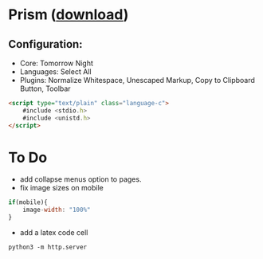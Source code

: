 # Prism ([download](https://prismjs.com/index.html))
## Configuration:
- Core: Tomorrow Night
- Languages: Select All
- Plugins: Normalize Whitespace, Unescaped Markup, Copy to Clipboard Button, Toolbar

```html
<script type="text/plain" class="language-c">
    #include <stdio.h>
    #include <unistd.h>
</script>
```

# To Do
- add collapse menus option to pages.
- fix image sizes on mobile
```js
if(mobile){
    image-width: "100%"
}
```
- add a latex code cell

```
python3 -m http.server
```